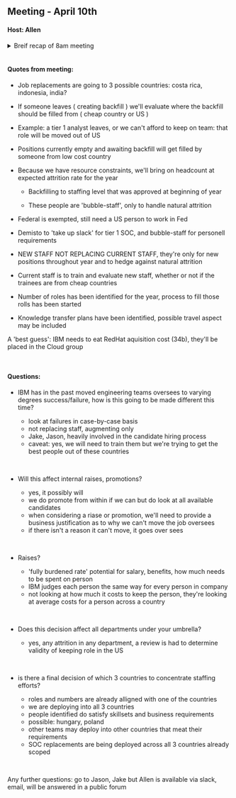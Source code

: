## Meeting - April 10th

#### Host: Allen

<details><summary>Breif recap of 8am meeting</summary>
<p>

- low cost countries replacing new sec eng roles

- replacing new soc 1 analyst with demisto software

- new hires will need to be approved on business needs requires case by case reveiw

- US staff will be training over seas folks

- they lost their best sec engineers

- damper on promotions and advancement

- does that management position need to be in the US? can it be out country?

- abuse changes will need to talk to our managers for info and opinions

- thought: out of country sec roles not good idea due to potential influence of other nation states

</p></details>

<br>

#### Quotes from meeting:

- Job replacements are going to 3 possible countries: costa rica, indonesia, india?

- If someone leaves ( creating backfill ) we'll evaluate where the backfill should be filled from ( cheap country or US )

- Example: a tier 1 analyst leaves, or we can't afford to keep on team: that role will be moved out of US

- Positions currently empty and awaiting backfill will get filled by someone from low cost country

- Because we have resource constraints, we'll bring on headcount at expected attrition rate for the year

    - Backfilling to staffing level that was approved at beginning of year

    - These people are 'bubble-staff', only to handle natural attrition

- Federal is exempted, still need a US person to work in Fed

- Demisto to 'take up slack' for tier 1 SOC, and bubble-staff for personell requirements

- NEW STAFF NOT REPLACING CURRENT STAFF, they're only for new positions throughout year and to hedge against natural attrition

- Current staff is to train and evaluate new staff, whether or not if the trainees are from cheap countries

- Number of roles has been identified for the year, process to fill those rolls has been started

- Knowledge transfer plans have been identified, possible travel aspect may be included

A 'best guess': IBM needs to eat RedHat aquisition cost (34b), they'll be placed in the Cloud group

<br>

#### Questions:

- IBM has in the past moved engineering teams oversees to varying degrees success/failure, how is this going to be made different this time?

    - look at failures in case-by-case basis
    - not replacing staff, augmenting only
    - Jake, Jason, heavily involved in the candidate hiring process
    - caveat: yes, we will need to train them but we're trying to get the best people out of these countries

<br>

- Will this affect internal raises, promotions?

    - yes, it possibly will
    - we do promote from within if we can but do look at all available candidates
    - when considering a riase or promotion, we'll need to provide a business justification as to why we can't move the job oversees
    - if there isn't a reason it can't move, it goes over sees

<br>

- Raises?

    - 'fully burdened rate' potential for salary, benefits, how much needs to be spent on person
    - IBM judges each person the same way for every person in company
    - not looking at how much it costs to keep the person, they're looking at average costs for a person across a country

<br>

- Does this decision affect all departments under your umbrella?

    - yes, any attrition in any department, a review is had to determine validity of keeping role in the US

<br>

- is there a final decision of which 3 countries to concentrate staffing efforts?

    - roles and numbers are already alligned with one of the countries
    - we are deploying into all 3 countries
    - people identified do satisfy skillsets and business requirements
    - possible: hungary, poland
    - other teams may deploy into other countries that meat their requirements
    - SOC replacements are being deployed across all 3 countries already scoped


<br>


Any further questions: go to Jason, Jake but Allen is available via slack, email, will be answered in a public forum